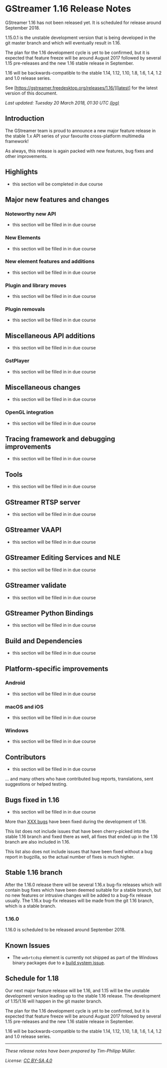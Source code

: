# GStreamer 1.16 Release Notes

GStreamer 1.16 has not been released yet. It is scheduled for release
around September 2018.

1.15.0.1 is the unstable development version that is being developed
in the git master branch and which will eventually result in 1.16.

The plan for the 1.16 development cycle is yet to be confirmed, but it is
expected that feature freeze will be around August 2017
followed by several 1.15 pre-releases and the new 1.16 stable release
in September.

1.16 will be backwards-compatible to the stable 1.14, 1.12, 1.10, 1.8, 1.6,
1.4, 1.2 and 1.0 release series.

See [https://gstreamer.freedesktop.org/releases/1.16/][latest] for the latest
version of this document.

*Last updated: Tuesday 20 March 2018, 01:30 UTC [(log)][gitlog]*

[latest]: https://gstreamer.freedesktop.org/releases/1.16/
[gitlog]: https://cgit.freedesktop.org/gstreamer/www/log/src/htdocs/releases/1.16/release-notes-1.16.md

## Introduction

The GStreamer team is proud to announce a new major feature release in the
stable 1.x API series of your favourite cross-platform multimedia framework!

As always, this release is again packed with new features, bug fixes and other
improvements.

## Highlights

- this section will be completed in due course

## Major new features and changes

### Noteworthy new API

- this section will be filled in in due course

### New Elements

- this section will be filled in in due course

### New element features and additions

- this section will be filled in in due course

### Plugin and library moves

- this section will be filled in in due course

### Plugin removals

- this section will be filled in in due course


## Miscellaneous API additions

- this section will be filled in in due course

### GstPlayer

- this section will be filled in in due course

## Miscellaneous changes

- this section will be filled in in due course

### OpenGL integration

- this section will be filled in in due course

## Tracing framework and debugging improvements

- this section will be filled in in due course

## Tools

- this section will be filled in in due course

## GStreamer RTSP server

- this section will be filled in in due course

## GStreamer VAAPI

- this section will be filled in in due course

## GStreamer Editing Services and NLE

- this section will be filled in in due course

## GStreamer validate

- this section will be filled in in due course

## GStreamer Python Bindings

- this section will be filled in in due course

## Build and Dependencies

- this section will be filled in in due course

## Platform-specific improvements

### Android

- this section will be filled in in due course

### macOS and iOS

- this section will be filled in in due course

### Windows

- this section will be filled in in due course

## Contributors

- this section will be filled in in due course

... and many others who have contributed bug reports, translations, sent
suggestions or helped testing.

## Bugs fixed in 1.16

- this section will be filled in in due course

More than [XXX bugs][bugs-fixed-in-1.16] have been fixed during
the development of 1.16.

This list does not include issues that have been cherry-picked into the
stable 1.16 branch and fixed there as well, all fixes that ended up in the
1.16 branch are also included in 1.16.

This list also does not include issues that have been fixed without a bug
report in bugzilla, so the actual number of fixes is much higher.

[bugs-fixed-in-1.16]: https://bugzilla.gnome.org/buglist.cgi?bug_status=RESOLVED&bug_status=VERIFIED&classification=Platform&limit=0&list_id=213265&order=bug_id&product=GStreamer&query_format=advanced&resolution=FIXED&target_milestone=1.14.1&target_milestone=1.14.2&target_milestone=1.12.3&target_milestone=1.14.4&target_milestone=1.15.1&target_milestone=1.15.2&target_milestone=1.15.3&target_milestone=1.15.4&target_milestone=1.15.90&target_milestone=1.15.91&target_milestone=1.16.0

## Stable 1.16 branch

After the 1.16.0 release there will be several 1.16.x bug-fix releases which
will contain bug fixes which have been deemed suitable for a stable branch,
but no new features or intrusive changes will be added to a bug-fix release
usually. The 1.16.x bug-fix releases will be made from the git 1.16 branch,
which is a stable branch.

### 1.16.0

1.16.0 is scheduled to be released around September 2018.

## Known Issues

- The `webrtcdsp` element is currently not shipped as part of the Windows
  binary packages due to a [build system issue][bug-770264].

[bug-770264]: https://bugzilla.gnome.org/show_bug.cgi?id=770264

## Schedule for 1.18

Our next major feature release will be 1.16, and 1.15 will be the unstable
development version leading up to the stable 1.16 release. The development
of 1.15/1.16 will happen in the git master branch.

The plan for the 1.16 development cycle is yet to be confirmed, but it is
expected that feature freeze will be around August 2017
followed by several 1.15 pre-releases and the new 1.16 stable release
in September.

1.16 will be backwards-compatible to the stable 1.14, 1.12, 1.10, 1.8, 1.6, 1.4,
1.2 and 1.0 release series.

- - -

*These release notes have been prepared by Tim-Philipp Müller.*

*License: [CC BY-SA 4.0](http://creativecommons.org/licenses/by-sa/4.0/)*
